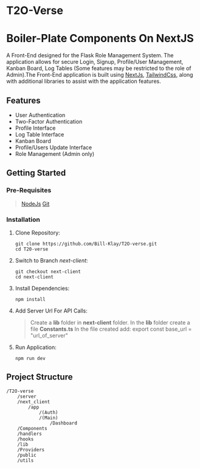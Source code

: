 # T2O-Verse

# Boiler-Plate Components On NextJS

A Front-End designed for the Flask Role Management System. The application allows for secure Login, Signup, Profile/User Management, Kanban Board, Log Tables (Some features may be restricted to the role of Admin).The Front-End application is built using [NextJs](https://nextjs.org/), [TailwindCss](https://tailwindcss.com/), along with additional libraries to assist with the application features.

## Features

- User Authentication
- Two-Factor Authentication
- Profile Interface
- Log Table Interface
- Kanban Board
- Profile/Users Update Interface
- Role Management (Admin only)

## Getting Started

### Pre-Requisites

> [NodeJs](https://nodejs.org/en)
> [Git](https://git-scm.com/)

### Installation

1. Clone Repository:

   ```
   git clone https://github.com/Bill-Klay/T2O-verse.git
   cd T20-verse
   ```

2. Switch to Branch _next-client_:

   ```
   git checkout next-client
   cd next-client
   ```

3. Install Dependencies:
   ```
   npm install
   ```
4. Add Server Url For API Calls:

   > Create a **lib** folder in **next-client** folder.
   > In the **lib** folder create a file **Constants.ts**
   > In the file created add: export const base_url = "url_of_server"

5. Run Application:
   ```
   npm run dev
   ```

## Project Structure

```
/T2O-verse
    /server
    /next_client
        /app
            /(Auth)
            /(Main)
                /Dashboard
    /Components
    /handlers
    /hooks
    /lib
    /Providers
    /public
    /utils
```
